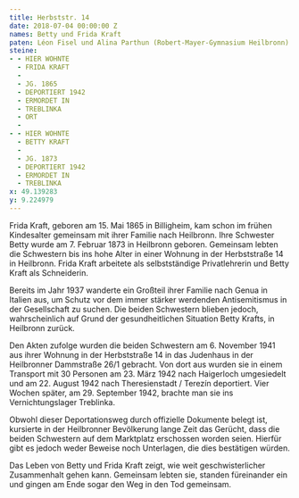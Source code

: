 ```yaml
---
title: Herbststr. 14
date: 2018-07-04 00:00:00 Z
names: Betty und Frida Kraft
paten: Léon Fisel und Alina Parthun (Robert-Mayer-Gymnasium Heilbronn)
steine:
- - HIER WOHNTE
  - FRIDA KRAFT
  - 
  - JG. 1865
  - DEPORTIERT 1942
  - ERMORDET IN
  - TREBLINKA
  - ORT
  - 
- - HIER WOHNTE
  - BETTY KRAFT
  - 
  - JG. 1873
  - DEPORTIERT 1942
  - ERMORDET IN
  - TREBLINKA
x: 49.139283
y: 9.224979
---
```


Frida Kraft, geboren am 15. Mai 1865 in Billigheim, kam schon im frühen Kindesalter gemeinsam mit ihrer Familie nach Heilbronn. Ihre Schwester Betty wurde am 7. Februar 1873 in Heilbronn geboren. Gemeinsam lebten die Schwestern bis ins hohe Alter in einer Wohnung in der Herbststraße 14 in Heilbronn. Frida Kraft arbeitete als selbstständige Privatlehrerin und Betty Kraft als Schneiderin. 

Bereits im Jahr 1937 wanderte ein Großteil ihrer Familie nach Genua in Italien aus, um Schutz vor dem immer stärker werdenden Antisemitismus in der Gesellschaft zu suchen. Die beiden Schwestern blieben jedoch, wahrscheinlich auf Grund der gesundheitlichen Situation Betty Krafts, in Heilbronn zurück. 

Den Akten zufolge wurden die beiden Schwestern am 6. November 1941 aus ihrer Wohnung in der Herbststraße 14 in das Judenhaus in der Heilbronner Dammstraße 26/1 gebracht. Von dort aus wurden sie in einem Transport mit 30 Personen am 23. März 1942 nach Haigerloch umgesiedelt und am 22. August 1942 nach Theresienstadt / Terezín deportiert. Vier Wochen später, am 29. September 1942, brachte man sie ins Vernichtungslager Treblinka.

Obwohl dieser Deportationsweg durch offizielle Dokumente belegt ist, kursierte in der Heilbronner Bevölkerung lange Zeit das Gerücht, dass die beiden Schwestern auf dem Marktplatz erschossen worden seien. Hierfür gibt es jedoch weder Beweise noch Unterlagen, die dies bestätigen würden. 

Das Leben von Betty und Frida Kraft zeigt, wie weit geschwisterlicher Zusammenhalt gehen kann. Gemeinsam lebten sie, standen füreinander ein und gingen am Ende sogar den Weg in den Tod gemeinsam.

